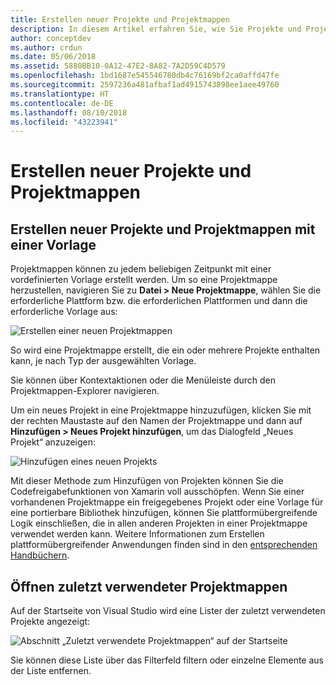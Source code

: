 ```yaml
---
title: Erstellen neuer Projekte und Projektmappen
description: In diesem Artikel erfahren Sie, wie Sie Projekte und Projektmappen in Visual Studio für Mac erstellen können.
author: conceptdev
ms.author: crdun
ms.date: 05/06/2018
ms.assetid: 5880BB10-0A12-47E2-8A82-7A2D59C4D579
ms.openlocfilehash: 1bd1687e545546780db4c76169bf2ca0affd47fe
ms.sourcegitcommit: 2597236a481afbaf1ad4915743898ee1aee49760
ms.translationtype: HT
ms.contentlocale: de-DE
ms.lasthandoff: 08/10/2018
ms.locfileid: "43223941"
---
```

# <a name="creating-new-projects-and-solutions"></a>Erstellen neuer Projekte und Projektmappen

## <a name="creating-new-projects-and-solutions-from-a-template"></a>Erstellen neuer Projekte und Projektmappen mit einer Vorlage

Projektmappen können zu jedem beliebigen Zeitpunkt mit einer vordefinierten Vorlage erstellt werden. Um so eine Projektmappe herzustellen, navigieren Sie zu **Datei > Neue Projektmappe**, wählen Sie die erforderliche Plattform bzw. die erforderlichen Plattformen und dann die erforderliche Vorlage aus:

![Erstellen einer neuen Projektmappen](media/projects-and-solutions-image0.png)

So wird eine Projektmappe erstellt, die ein oder mehrere Projekte enthalten kann, je nach Typ der ausgewählten Vorlage.

Sie können über Kontextaktionen oder die Menüleiste durch den Projektmappen-Explorer navigieren.

Um ein neues Projekt in eine Projektmappe hinzuzufügen, klicken Sie mit der rechten Maustaste auf den Namen der Projektmappe und dann auf **Hinzufügen > Neues Projekt hinzufügen**, um das Dialogfeld „Neues Projekt“ anzuzeigen:

 ![Hinzufügen eines neuen Projekts](media/projects-and-solutions-image4.png)

Mit dieser Methode zum Hinzufügen von Projekten können Sie die Codefreigabefunktionen von Xamarin voll ausschöpfen. Wenn Sie einer vorhandenen Projektmappe ein freigegebenes Projekt oder eine Vorlage für eine portierbare Bibliothek hinzufügen, können Sie plattformübergreifende Logik einschließen, die in allen anderen Projekten in einer Projektmappe verwendet werden kann. Weitere Informationen zum Erstellen plattformübergreifender Anwendungen finden sind in den [entsprechenden Handbüchern](https://developer.xamarin.com/guides/cross-platform/application_fundamentals/code-sharing/).

## <a name="opening-recent-solutions"></a>Öffnen zuletzt verwendeter Projektmappen

Auf der Startseite von Visual Studio wird eine Lister der zuletzt verwendeten Projekte angezeigt:

 ![Abschnitt „Zuletzt verwendete Projektmappen“ auf der Startseite](media/create-new-projects-recent.png)

Sie können diese Liste über das Filterfeld filtern oder einzelne Elemente aus der Liste entfernen. 
 